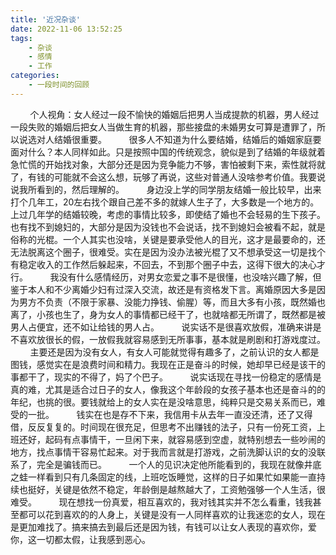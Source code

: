 ```yaml
---
title: '近况杂谈'
date: 2022-11-06 13:52:25
tags:
    - 杂谈
    - 感情
    - 工作
categories: 
    - 一段时间的回顾
---
```


&nbsp;&nbsp;&nbsp;&nbsp;&nbsp;&nbsp;&nbsp;&nbsp;个人视角：女人经过一段不愉快的婚姻后把男人当成提款的机器，男人经过一段失败的婚姻后把女人当做生育的机器，那些接盘的未婚男女可算是遭罪了，所以说选对人结婚很重要。
&nbsp;&nbsp;&nbsp;&nbsp;&nbsp;&nbsp;&nbsp;&nbsp;很多人不知道为什么要结婚，结婚后的婚姻家庭要面对什么？本人同样如此。只是按照中国的传统观念，貌似是到了结婚的年级就着急忙慌的开始找对象，大部分还是因为竞争能力不够，害怕被剩下来，索性就将就了，有钱的可能就不会这么想，玩够了再说，这些对普通人没啥参考价值。我要说说我所看到的，然后理解的。
&nbsp;&nbsp;&nbsp;&nbsp;&nbsp;&nbsp;&nbsp;&nbsp;身边没上学的同学朋友结婚一般比较早，出来打个几年工，20左右找个跟自己差不多的就嫁人生子了，大多数是一个地方的。上过几年学的结婚较晚，考虑的事情比较多，即使结了婚也不会轻易的生下孩子。也有找不到媳妇的，大部分是因为没钱也不会说话，找不到媳妇会被看不起，就是俗称的光棍。一个人其实也没啥，关键是要承受他人的目光，这才是最要命的，还无法脱离这个圈子，很难受。实在是因为没办法被光棍了又不想承受这一切是找个有稳定收入的工作然后躲起来，不回去，不到那个圈子中去，这得下很大的决心才行。
&nbsp;&nbsp;&nbsp;&nbsp;&nbsp;&nbsp;&nbsp;&nbsp;我没有什么感情经历，对男女恋爱之事不是很懂，也没啥兴趣了解，但鉴于本人和不少离婚少妇有过深入交流，故还是有资格发下言。离婚原因大多是因为男方不负责（不限于家暴、没能力挣钱、偷腥）等，而且大多有小孩，既然婚也离了，小孩也生了，身为女人的事情都已经干了，也就啥都无所谓了，既然都是被男人占便宜，还不如让给钱的男人占。
&nbsp;&nbsp;&nbsp;&nbsp;&nbsp;&nbsp;&nbsp;&nbsp;说实话不是很喜欢放假，准确来讲是不喜欢放很长的假，一放假我就容易感到无所事事，基本就是刷剧和打游戏度过。
&nbsp;&nbsp;&nbsp;&nbsp;&nbsp;&nbsp;&nbsp;&nbsp;主要还是因为没有女人，有女人可能就觉得有趣多了，之前认识的女人都是图钱，感觉实在是浪费时间和精力。我现在正是奋斗的时候，她却早已经是该干的事都干了，现实的不得了，妈了个巴子。
&nbsp;&nbsp;&nbsp;&nbsp;&nbsp;&nbsp;&nbsp;&nbsp;说实话现在寻找一份稳定的感情是真的难，尤其是适合过日子的女人，像我这个年龄段的女孩子基本也还是奋斗的的年纪，也挑的很。要钱就给上的女人实在是没啥意思，纯粹只是交易关系而已，难受的一批。
&nbsp;&nbsp;&nbsp;&nbsp;&nbsp;&nbsp;&nbsp;&nbsp;钱实在也是存不下来，我信用卡从去年一直没还清，还了又得借，反反复复的。时间现在很充足，但思考不出赚钱的法子，只有一份死工资，上班还好，起码有点事情干，一旦闲下来，就容易感到空虚，就特别想去一些吵闹的地方，找点事情干容易忙起来。对于我而言就是打游戏，之前洗脚认识的女的没联系了，完全是骗钱而已。
&nbsp;&nbsp;&nbsp;&nbsp;&nbsp;&nbsp;&nbsp;&nbsp;一个人的见识决定他所能看到的，我现在就像井底之蛙一样看到只有几条固定的线，上班吃饭睡觉，这样的日子如果忙如果能一直持续也挺好，关键是依然不稳定，年龄倒是越熬越大了，工资勉强够一个人生活，很难受。
&nbsp;&nbsp;&nbsp;&nbsp;&nbsp;&nbsp;&nbsp;&nbsp;现在想找一份真爱，相互喜欢的，我对钱其实并不怎么看重，钱我甚至都可以花到喜欢的的人身上，关键是没有一人同样喜欢的让我迷恋的女人，现在是更加难找了。搞来搞去到最后还是因为钱，有钱可以让女人表现的喜欢你，爱你，这一切都太假，让我感到恶心。